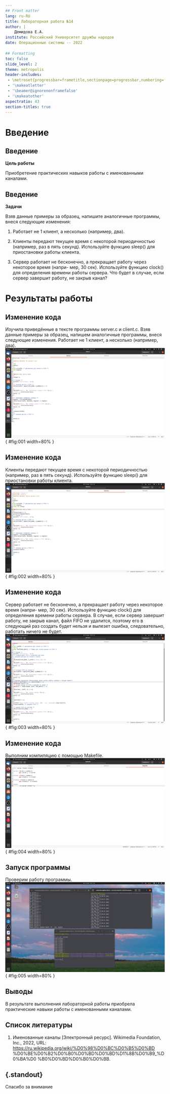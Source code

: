 ```yaml
---
## Front matter
lang: ru-RU
title: Лабораторная работа №14
author: |
	Демидова Е.А.
institute: Российский Университет дружбы народов
date: Операционные системы -- 2022

## Formatting
toc: false
slide_level: 2
theme: metropolis
header-includes: 
 - \metroset{progressbar=frametitle,sectionpage=progressbar,numbering=fraction}
 - '\makeatletter'
 - '\beamer@ignorenonframefalse'
 - '\makeatother'
aspectratio: 43
section-titles: true
---
```


# Введение

## Введение

**Цель работы**

Приобретение практических навыков работы с именованными каналами.

## Введение

**Задачи**

Взяв данные примеры за образец, напишите аналогичные программы, внеся следующие изменения:

1. Работает не 1 клиент, а несколько (например, два).

2. Клиенты передают текущее время с некоторой периодичностью (например, раз в пять
секунд). Используйте функцию sleep() для приостановки работы клиента.

3. Сервер работает не бесконечно, а прекращает работу через некоторое время (напри-
мер, 30 сек). Используйте функцию clock() для определения времени работы сервера.
Что будет в случае, если сервер завершит работу, не закрыв канал?

# Результаты работы

## Изменение кода

 Изучила приведённые в тексте программы server.c и client.c. Взяв данные примеры
за образец, напишем аналогичные программы, внеся следующие изменения.
 Работает не 1 клиент, а несколько (например, два).
![Клиент 1](image/1.png){ #fig:001 width=80% }

## Изменение кода

 Клиенты передают текущее время с некоторой периодичностью (например, раз в пять
секунд). Используйте функцию sleep() для приостановки работы клиента.
![Клиент 2](image/2.png){ #fig:002 width=80% }

## Изменение кода

 Сервер работает не бесконечно, а прекращает работу через некоторое время (напри-
мер, 30 сек). Используйте функцию clock() для определения времени работы сервера.
В случае, если сервер завершит работу, не закрыв канал, файл FIFO не удалится, поэтому его в следующий раз создать будет нельзя и вылезет ошибка, следовательно, работать ничего не будет.
![Сервер](image/3.png){ #fig:003 width=80% }

## Изменение кода

Выполним компиляцию с помощью Makefile.
![Makefile](image/4.png){ #fig:004 width=80% }

## Запуск программы

Проверим работу программы.
![Запуск программы](image/5.png){ #fig:005 width=80% }

## Выводы

В результате выполнения лабораторной работы приобрела практические навыки работы с именованными каналами.

## Список литературы

1. Именованные каналы [Электронный ресурс]. Wikimedia Foundation, Inc.,
2022, URL: https://ru.wikipedia.org/wiki/%D0%98%D0%BC%D0%B5%D0%BD
%D0%BE%D0%B2%D0%B0%D0%BD%D0%BD%D1%8B%D0%B9_%D0%BA%D0
%B0%D0%BD%D0%B0%D0%BB.

## {.standout}

Спасибо за внимание
